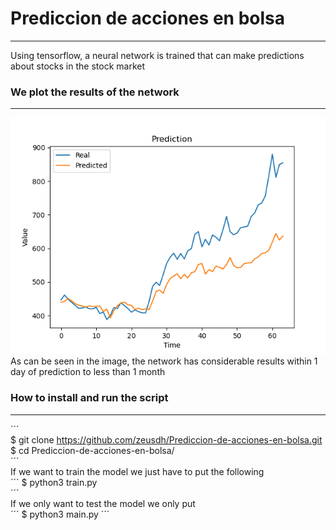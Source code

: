 # Prediccion de acciones en bolsa
***
Using tensorflow, a neural network is trained that can make predictions about stocks in the stock market


### We plot the results of the network
***
![Image text](images/Figure_1.png)  
As can be seen in the image, the network has considerable results within 1 day of prediction to less than 1 month

### How to install and run the script
***
´´´  
$ git clone https://github.com/zeusdh/Prediccion-de-acciones-en-bolsa.git  
$ cd Prediccion-de-acciones-en-bolsa/  
´´´  
If we want to train the model we just have to put the following  
´´´
$ python3 train.py  
´´´  
If we only want to test the model we only put  
´´´
$ python3 main.py
´´´
